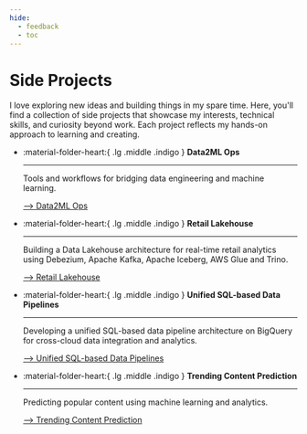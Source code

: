 ```yaml
---
hide:
  - feedback
  - toc
---
```

# Side Projects

I love exploring new ideas and building things in my spare time. Here, you'll find a collection of side projects that showcase my interests, technical skills, and curiosity beyond work. Each project reflects my hands-on approach to learning and creating.

<div class="grid cards" markdown>

-   :material-folder-heart:{ .lg .middle .indigo } __Data2ML Ops__

    ---

    Tools and workflows for bridging data engineering and machine learning.

     [--> Data2ML Ops](./data2ml-ops/index.md)

-   :material-folder-heart:{ .lg .middle .indigo } __Retail Lakehouse__

    ---

    Building a Data Lakehouse architecture for real-time retail analytics using Debezium, Apache Kafka, Apache Iceberg, AWS Glue and Trino.

    [--> Retail Lakehouse](./retail-lakehouse/index.md)

-   :material-folder-heart:{ .lg .middle .indigo } __Unified SQL-based Data Pipelines__

    ---

    Developing a unified SQL-based data pipeline architecture on BigQuery for cross-cloud data integration and analytics.

    [--> Unified SQL-based Data Pipelines](./data-mesh/index.md)

-   :material-folder-heart:{ .lg .middle .indigo } __Trending Content Prediction__

    ---

    Predicting popular content using machine learning and analytics.

    [--> Trending Content Prediction](./dcard-hw/README.md)